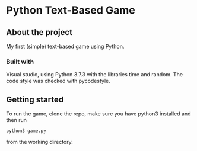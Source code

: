 # Python Text-Based Game

## About the project

My first (simple) text-based game using Python.

### Built with

Visual studio, using Python 3.7.3 with the libraries time and random. The code style was checked with pycodestyle.

## Getting started

To run the game, clone the repo, make sure you have python3 installed and then run 
```
python3 game.py
``` 
from the working directory.

